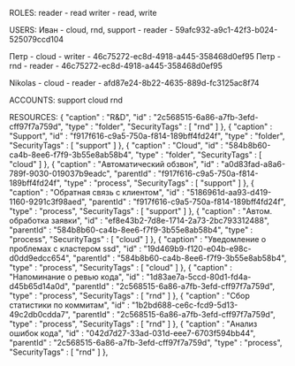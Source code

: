 ROLES:
reader - read
writer  - read, write


USERS:
Иван - cloud, rnd, support - reader  - 59afc932-a9c1-42f3-b024-525079ccd104

Петр - cloud - writer  - 46c75272-ec8d-4918-a445-358468d0ef95
Петр - rnd - reader  -  46c75272-ec8d-4918-a445-358468d0ef95

Nikolas - cloud - reader  - afd87e24-8b22-4635-889d-fc3125ac8f74


ACCOUNTS:
  support
  cloud
  rnd


RESOURCES:
{
	"caption" : "R&D",
	"id" : "2c568515-6a86-a7fb-3efd-cff97f7a759d",
	"type" : "folder",
  "SecurityTags" : [
      "rnd"
  ]
},
{
	"caption" : "Support",
	"id" : "f917f616-c9a5-750a-f814-189bff4fd24f",
	"type" : "folder",
  "SecurityTags" : [
      "support"
  ]
},
{
	"caption" : "Cloud",
	"id" : "584b8b60-ca4b-8ee6-f7f9-3b55e8ab58b4",
	"type" : "folder",
  "SecurityTags" : [
      "cloud"
  ]
},
{
	"caption" : "Автоматический обзвон",
	"id" : "a0d83fad-a8a6-789f-9030-019037b9eadc",
	"parentId" : "f917f616-c9a5-750a-f814-189bff4fd24f",
	"type" : "process",
  "SecurityTags" : [
      "support"
  ]
},
{
	"caption" : "Обратная связь с клиентом",
	"id" : "5186961d-aa93-d419-1160-9291c3f98aed",
	"parentId" : "f917f616-c9a5-750a-f814-189bff4fd24f",
	"type" : "process",
  "SecurityTags" : [
      "support"
  ]
},
{
	"caption" : "Автом. обработка заявки",
	"id" : "ef8e43b2-7d8e-1714-2a73-2bc793312488",
	"parentId" : "584b8b60-ca4b-8ee6-f7f9-3b55e8ab58b4",
	"type" : "process",
  "SecurityTags" : [
      "cloud"
  ]
},
{
	"caption" : "Уведомление о проблемах с кластером ssd",
	"id" : "19d469b9-f120-e04b-e98c-d0dd9edcc654",
	"parentId" : "584b8b60-ca4b-8ee6-f7f9-3b55e8ab58b4",
	"type" : "process",
  "SecurityTags" : [
      "cloud"
  ]
},
{
	"caption" : "Напоминание о ревью кода",
	"id" : "1d83ae7a-5ccd-80d1-fd4a-d45b65d14a0d",
	"parentId" : "2c568515-6a86-a7fb-3efd-cff97f7a759d",
	"type" : "process",
  "SecurityTags" : [
      "rnd"
  ]
},
{
	"caption" : "Сбор статистики по коммитам",
	"id" : "1b2bd688-ce6c-fcd9-5d13-49c2db0cdda7",
	"parentId" : "2c568515-6a86-a7fb-3efd-cff97f7a759d",
	"type" : "process",
  "SecurityTags" : [
      "rnd"
  ]
},
{
	"caption" : "Анализ ошибок кода",
	"id" : "042d7d27-33ad-031d-eee7-6703f594bb44",
	"parentId" : "2c568515-6a86-a7fb-3efd-cff97f7a759d",
	"type" : "process",
  "SecurityTags" : [
      "rnd"
  ]
},
